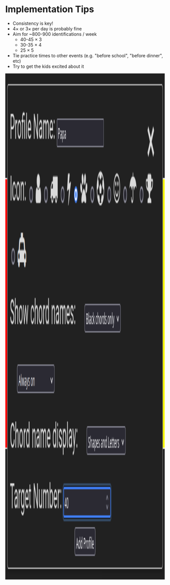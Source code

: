 # Implementation Tips

- Consistency is key!
- 4× or 3× per day is probably fine
- Aim for ~800-900 identifications / week
    - 40-45 × 3
    - 30-35 × 4
    - 25 × 5
- Tie practice times to other events (e.g. "before school", "before dinner", etc)
- Try to get the kids excited about it

<img src="images/v00x-target-number.png"
     style="height:40dvh"
/>

